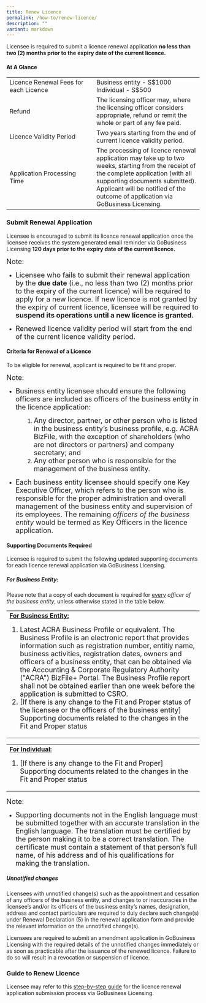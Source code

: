 ```yaml
---
title: Renew Licence
permalink: /how-to/renew-licence/
description: ""
variant: markdown
---
```

Licensee is required to submit a licence renewal application <b>no less than two (2) months prior  to the expiry date of the current licence.</b> 

#### At A Glance
<table class="table-v">
  <tbody><tr>
    <td width="45%">Licence Renewal Fees for each Licence</td>
			<td width="55%">Business entity - S$1000<br>Individual - S$500<br></td>
  </tr>
  <tr>
    <td>Refund</td>
    <td>The licensing officer may, where the licensing officer considers appropriate, refund or remit the whole or part of any fee paid.</td>
  </tr>
  <tr>
    <td>Licence Validity Period</td>
    <td>Two years starting from the end of current licence validity period.</td>
  </tr>
    <tr><td>Application Processing Time</td>
    <td>The processing of licence renewal application may take up to two weeks, starting from the receipt of the complete application (with all supporting documents submitted). Applicant will be notified of the outcome of application via GoBusiness Licensing.</td>
</tr></tbody></table>

### Submit Renewal Application

Licensee is encouraged to submit its licence renewal application once the licensee receives the system generated email reminder via GoBusiness Licensing <b>120 days prior  to the expiry date of the current licence.</b> 

<font size="4.5">Note:</font>
<ul><li><font size="4.5">Licensee who fails to submit their renewal application by the <b>due date</b> (i.e., no less than two (2) months prior to the expiry of the current licence) will be required to apply for a new licence. If new licence is not granted by the expiry of current licence, licensee will be required to <b>suspend its operations until a new licence is granted.</b></font></li></ul>
<ul><li><font size="4.5">Renewed licence validity period will start from the end of the current licence validity period.</font></li></ul>

#### Criteria for Renewal of a Licence 
To be eligible for renewal, applicant is required to be fit and proper.

<font size="4.5">Note:</font>
	
<ul><li><font size="4.5">Business entity licensee should ensure the following officers are included as officers of the business entity in the licence application:</font></li></ul>
<ol><ol><ol><li><font size="4.5">Any director, partner, or other person who is listed in the business entity’s business profile, e.g. ACRA BizFile, with the exception of shareholders (who are not directors or partners) and company secretary; and</font></li>
<li><font size="4.5">Any other person who is responsible for the management of the business entity.</font></li></ol></ol></ol>
<ul><li><font size="4.5">Each business entity licensee should specify one Key Executive Officer, which refers to the person who is responsible for the proper administration and overall management of the business entity and supervision of its employees. The remaining <i>officers of the business entity</i> would be termed as Key Officers in the licence application.</font></li></ul>

#### Supporting Documents Required
Licensee is required to submit the following updated supporting documents for each licence renewal application via GoBusiness Licensing.

##### For Business Entity:

Please note that a copy of each document is required for <u>every</u> <i>officer of the business entity</i>, unless otherwise stated in the table below.
 
<table class="table-h">
	<tbody><tr>
	<td><b><u>For Business Entity:</u></b>
<ol><font size="4.5">
<li>Latest ACRA Business Profile or equivalent. The Business Profile is an electronic report that provides information such as registration number, entitiy name, business activities, registration dates, owners and officers of a business entity, that can be obtained via the Accounting &amp; Corporate Regulatory Authority ("ACRA") BizFile+ Portal. The Business Profile report shall not be obtained earlier than one week before the application is submitted to CSRO.</li>

<li>[If there is any change to the Fit and Proper status of the licensee or the officers of the business entity] Supporting documents related to the changes in the Fit and Proper status</li>
	</font></ol>
		</td></tr></tbody></table>
	
<table class="table-h">
	<tbody><tr>
	<td><b><u>For Individual:</u></b>		
<ol><font size="4.5">
		<li>[If there is any change to the Fit and Proper] Supporting documents related to the changes in the Fit and Proper status</li>
	</font></ol>
		</td></tr></tbody></table>

 <font size="4.5">Note:</font>
 <ul><li><font size="4.5">Supporting documents not in the English language must be submitted together with an accurate translation in the English language. The translation must be certified by the person making it to be a correct translation. The certificate must contain a statement of that person’s full name, of his address and of his qualifications for making the translation.</font></li></ul>

##### Unnotified changes<br>
Licensees with unnotified change(s) such as the appointment and cessation of any officers of the business entity, and changes to or inaccuracies in the licensee’s and/or its officers of the business entity’s names, designation, address and contact particulars are required to duly declare such change(s) under Renewal Declaration (5) in the renewal application form and provide the relevant information on the unnotified change(s). <br>

Licensees are required to submit an amendment application in GoBusiness Licensing with the required details of the unnotified changes immediately or as soon as practicable after the issuance of the renewed licence. Failure to do so will result in a revocation or suspension of licence.
 
### Guide to Renew Licence
Licensee may refer to this <a href="https://www.gobusiness.gov.sg/dashboard-faqs/apply-new-licences/">step-by-step guide</a> for the licence renewal application submission process via GoBusiness Licensing.